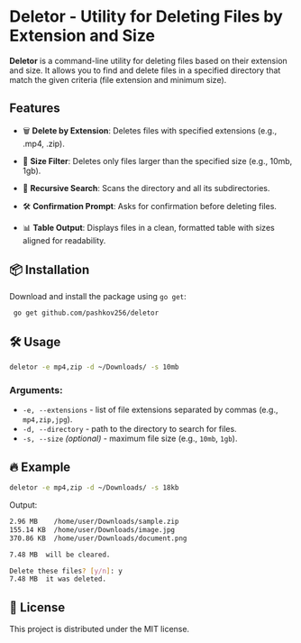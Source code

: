 # Deletor - Utility for Deleting Files by Extension and Size

**Deletor** is a command-line utility for deleting files based on their extension and size. It allows you to find and delete files in a specified directory that match the given criteria (file extension and minimum size).

## Features
- 🗑️ **Delete by Extension**: Deletes files with specified extensions (e.g., .mp4, .zip).

- 📏 **Size Filter**: Deletes only files larger than the specified size (e.g., 10mb, 1gb).

- 📂 **Recursive Search**: Scans the directory and all its subdirectories.

- 🛠️ **Confirmation Prompt**: Asks for confirmation before deleting files.

- 📊 **Table Output**: Displays files in a clean, formatted table with sizes aligned for readability.
## 📦 Installation

Download and install the package using `go get`:
```bash
 go get github.com/pashkov256/deletor
```

## 🛠 Usage

```bash
deletor -e mp4,zip -d ~/Downloads/ -s 10mb
```

### Arguments:
- `-e, --extensions` - list of file extensions separated by commas (e.g., `mp4,zip,jpg`).
- `-d, --directory` - path to the directory to search for files.
- `-s, --size` *(optional)* - maximum file size (e.g., `10mb`, `1gb`).

## 🔥 Example
```bash
deletor -e mp4,zip -d ~/Downloads/ -s 18kb
```
Output:
```bash
2.96 MB    /home/user/Downloads/sample.zip
155.14 KB  /home/user/Downloads/image.jpg
370.86 KB  /home/user/Downloads/document.png

7.48 MB  will be cleared.

Delete these files? [y/n]: y
7.48 MB  it was deleted.
```

## 📜 License
This project is distributed under the MIT license.

